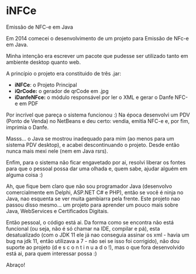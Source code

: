 ﻿# iNFCe
Emissão de NFC-e em Java

Em 2014 comecei o desenvolvimento de um projeto para Emissão de NFc-e em Java.

Minha intenção era escrever um pacote que pudesse ser utilizado tanto em ambiente desktop quanto web.

A princípio o projeto era constituido de três .jar:

<ul>
<li><b>iNFCe</b>: o Projeto Principal</li>
<li><b>iQrCode:</b> o gerador de qrCode em .jpg</li>
<li><b>iDanfeNFce:</b> o módulo responsável por ler o XML e gerar o Danfe NFC-e em PDF</b></li>
</ul>

Por incrível que pareça o sistema funcionou :) Na época desenvolvi um PDV (Ponto de Venda) no NetBeans e deu certo: vendia, emitia NFC-e e, por fim, imprimia o Danfe.

Masss... o Java se mostrou inadequado para mim (ao menos para um sistema PDV desktop), e acabei descontinuando o projeto. Desde então nunca mais mexi nele (nem em Java rsrs).

Enfim, para o sistema não ficar engavetado por ai, resolvi liberar os fontes para que o pessoal possa dar uma olhada e, quem sabe, ajudar alguém em alguma coisa :)

Ah, que fique bem claro que não sou programador Java (desenvolvo comercialmente em Delphi, ASP.NET C# e PHP), então se você é ninja no Java, nao esquenta se ver muita gambiarra pela frente. Este projeto nao passou disso mesmo... um projeto para aprender um pouco mais sobre Java, WebServices e Certificados Digitais.

Então pessoal, o código está ai. Da forma como se encontra não está funcional (ou seja, não é só chamar na IDE, compilar e pá), esta desatualizado (com o JDK 11 ele já nao conseguia assinar os xml - havia um bug na jdk 11, então utilizava a 7 - não sei se isso foi corrigido), não dou suporte ao projeto (d e s c o n t i n u a d o !), mas o que fora desenvolvido está ai, para quem interessar possa :)


Abraço!
